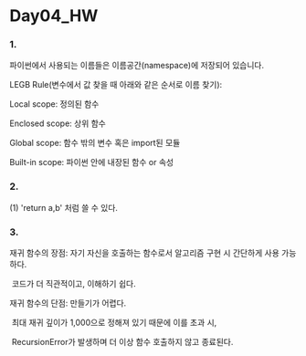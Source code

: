 # Day04_HW

### 1. 

파이썬에서 사용되는 이름들은 이름공간(namespace)에 저장되어 있습니다.

LEGB Rule(변수에서 값 찾을 때 아래와 같은 순서로 이름 찾기):

 Local scope: 정의된 함수

 Enclosed scope: 상위 함수

 Global scope: 함수 밖의 변수 혹은 import된 모듈

 Built-in scope: 파이썬 안에 내장된 함수 or  속성



### 2.

(1) 'return a,b' 처럼 쓸 수 있다.



### 3.

재귀 함수의 장점: 자기 자신을 호출하는 함수로서 알고리즘 구현 시 간단하게 사용 가능하다.

​								코드가 더 직관적이고, 이해하기 쉽다.



재귀 함수의 단점: 만들기가 어렵다.

​								최대 재귀 깊이가 1,000으로 정해져 있기 때문에 이를 초과 시, 

​								RecursionError가 발생하며 더 이상 함수 호출하지 않고 종료된다.